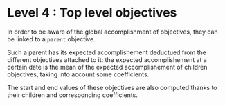 # Level 4 : Top level objectives

In order to be aware of the global accomplishment of objectives, they can be linked to a `parent` objective.

Such a parent has its expected accomplishement deductued from the different objectives attached to it: the expected accomplishement at a certain date is the mean of the expected accomplishement of children objectives, taking into account some coefficients.

The start and end values of these objectives are also computed thanks to their children and corresponding coefficients.
